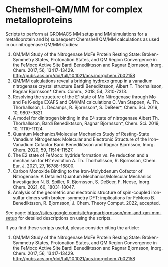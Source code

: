 # Chemshell-QM/MM for complex metalloproteins

Scripts to perform a) GROMACS MM setup and MM simulations for a metalloprotein and b) subsequent Chemshell QM/MM calculations as used in our nitrogenase QM/MM studies:
1. QM/MM Study of the Nitrogenase MoFe Protein Resting State: Broken-Symmetry States, Protonation States, and QM Region Convergence in the FeMoco Active Site
Bardi Benediktsson and Ragnar Bjornsson, Inorg. Chem. 2017, 56, 13417-13429. http://pubs.acs.org/doi/full/10.1021/acs.inorgchem.7b02158
2. QM/MM calculations reveal a bridging hydroxo group in a vanadium nitrogenase crystal structure Bardi Benediktsson, Albert T. Thorhallsson, Ragnar Bjornsson*
Chem. Comm., 2018, 54, 7310-7313.
3. Resolving the structure of the E1 state of Mo Nitrogenase through Mo and Fe K-edge EXAFS and QM/MM calculations
 C. Van Stappen, A. Th. Thorhallsson, L. Decamps, R. Bjornsson*, S. DeBeer*,  Chem. Sci. 2019, 10, 9807-9821.
4. A model for dinitrogen binding in the E4 state of nitrogenase
Albert Th. Thorhallsson, Bardi Benediktsson, Ragnar Bjornsson*, Chem. Sci. 2019, 10, 11110-11124.
5. Quantum Mechanics/Molecular Mechanics Study of Resting-State Vanadium Nitrogenase: Molecular and Electronic Structure of the Iron–Vanadium Cofactor
Bardi Benediktsson and Ragnar Bjornsson, Inorg. Chem. 2020, 59, 11514–11527.
6. The E2 state of FeMoco: hydride formation vs. Fe reduction and a mechanism for H2 evolution
A. Th. Thorhallsson, R. Bjornsson, Chem. Eur. J. 2021, 27, 16788-16800.
7. Carbon Monoxide Binding to the Iron-Molybdenum Cofactor of Nitrogenase: A Detailed Quantum Mechanics/Molecular Mechanics Investigation
N. B. Spiller, R. Bjornsson, S. DeBeer, F. Neese, Inorg. Chem. 2021, 60, 18031-18047.
8. Analysis of the geometric and electronic structure of spin-coupled iron-sulfur dimers with broken-symmetry DFT: implications for FeMoco
B. Benediktsson, R. Bjornsson, J. Chem. Theory Comput. 2022, accepted.


See page: https://sites.google.com/site/ragnarbjornsson/mm-and-qm-mm-setup for detailed descriptions on using the scripts.


If you find these scripts useful, please consider citing the article:

1. QM/MM Study of the Nitrogenase MoFe Protein Resting State: Broken-Symmetry States, Protonation States, and QM Region Convergence in the FeMoco Active Site
Bardi Benediktsson and Ragnar Bjornsson, Inorg. Chem. 2017, 56, 13417-13429. http://pubs.acs.org/doi/full/10.1021/acs.inorgchem.7b02158



